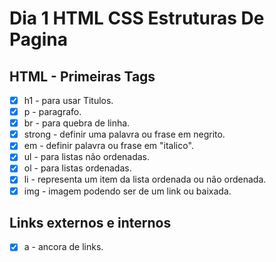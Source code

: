 # Dia 1 HTML CSS Estruturas De Pagina
 
## HTML - Primeiras Tags

- [x] h1 - para usar Titulos. 
- [x] p - paragrafo.
- [x] br - para quebra de linha.
- [x] strong - definir uma palavra ou frase em negrito.
- [x] em - definir palavra ou frase em "italico".
- [x] ul - para listas não ordenadas.
- [x] ol - para listas ordenadas.
- [x] li - representa um item da lista ordenada ou não ordenada.
- [x] img - imagem podendo ser de um link ou baixada.

## Links externos e internos

- [x] a - ancora de links.

